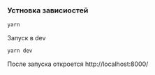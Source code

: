 ### Устновка зависиостей

```sh
yarn
```

Запуск в dev
```sh
yarn dev
```

После запуска откроется http://localhost:8000/